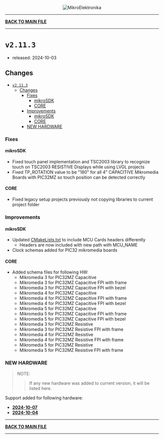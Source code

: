 <p align="center">
  <img src="http://www.mikroe.com/img/designs/beta/logo_small.png?raw=true" alt="MikroElektronika"/>
</p>

---

**[BACK TO MAIN FILE](../../changelog.md)**

---

# `v2.11.3`

+ released: 2024-10-03

## Changes

+ [`v2.11.3`](#v2113)
  + [Changes](#changes)
    + [Fixes](#fixes)
      + [mikroSDK](#mikrosdk)
      + [CORE](#core)
    + [Improvements](#improvements)
      + [mikroSDK](#mikrosdk-1)
      + [CORE](#core-1)
    + [NEW HARDWARE](#new-hardware)

### Fixes

#### mikroSDK

+ Fixed touch panel implementation and TSC2003 library to recognize touch on TSC2003 RESISTIVE Displays while using LVGL projects
+ Fixed TP_ROTATION value to be "180" for all 4" CAPACITIVE Mikromedia Boards with PIC32MZ so touch position can be detected correctly

#### CORE

+ Fixed legacy setup projects previously not copying libraries to current project folder

### Improvements

#### mikroSDK

+ Updated [CMakeLists.txt](../../bsp/board/CMakeLists.txt) to include MCU Cards headers differently
  + Headers are now included with new path with MCU_NAME
+ Clock schemas added for PIC32 mikromedia boards

#### CORE

+ Added schema files for following HW:
  + Mikromedia 3 for PIC32MZ Capacitive
  + Mikromedia 3 for PIC32MZ Capacitive FPI with frame
  + Mikromedia 3 for PIC32MZ Capacitive FPI with bezel
  + Mikromedia 4 for PIC32MZ Capacitive
  + Mikromedia 4 for PIC32MZ Capacitive FPI with frame
  + Mikromedia 4 for PIC32MZ Capacitive FPI with bezel
  + Mikromedia 5 for PIC32MZ Capacitive
  + Mikromedia 5 for PIC32MZ Capacitive FPI with frame
  + Mikromedia 5 for PIC32MZ Capacitive FPI with bezel
  + Mikromedia 3 for PIC32MZ Resistive
  + Mikromedia 3 for PIC32MZ Resistive FPI with frame
  + Mikromedia 4 for PIC32MZ Resistive
  + Mikromedia 4 for PIC32MZ Resistive FPI with frame
  + Mikromedia 5 for PIC32MZ Resistive
  + Mikromedia 5 for PIC32MZ Resistive FPI with frame

### NEW HARDWARE

> NOTE:
>> If any new hardware was added to current version, it will be listed here.

Support added for following hardware:

+ **[2024-10-07](./new_hw/2024-10-07.md)**
+ **[2024-10-04](./new_hw/2024-10-04.md)**

---

**[BACK TO MAIN FILE](../../changelog.md)**

---
